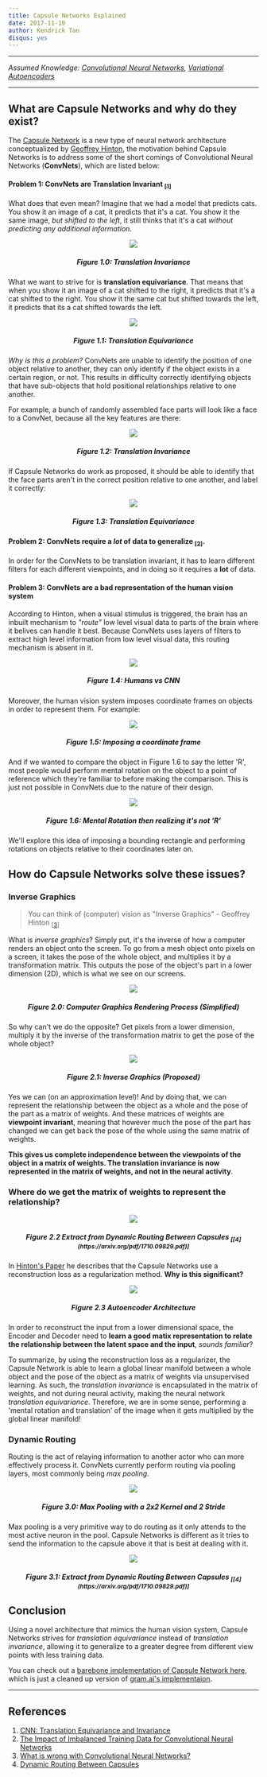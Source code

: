 ```yaml
---
title: Capsule Networks Explained
date: 2017-11-10
author: Kendrick Tan
disqus: yes
---
```


----

_Assumed Knowledge: [Convolutional Neural Networks](https://ujjwalkarn.me/2016/08/11/intuitive-explanation-convnets/), [Variational Autoencoders](http://kvfrans.com/variational-autoencoders-explained/)_

----

## What are Capsule Networks and why do they exist?

The [Capsule Network](https://arxiv.org/abs/1710.09829) is a new type of neural network architecture conceptualized by [Geoffrey Hinton](http://www.cs.toronto.edu/~hinton/), the motivation behind Capsule Networks is to address some of the short comings of Convolutional Neural Networks (__ConvNets__), which are listed below:

#### Problem 1: ConvNets are Translation Invariant [<sub>[1]</sub>](https://aboveintelligent.com/ml-cnn-translation-equivariance-and-invariance-da12e8ab7049)

What does that even mean? Imagine that we had a model that predicts cats. You show it an image of a cat, it predicts that it's a cat. You show it the same image, _but shifted to the left_, it still thinks that it's a cat _without predicting any additional information_.

<center><img src="https://i.imgur.com/mEIUqT8.png"/></center>
<h5 align="center">Figure 1.0: Translation Invariance</h5>

What we want to strive for is __translation equivariance__. That means that when you show it an image of a cat shifted to the right, it predicts that it's a cat shifted to the right. You show it the same cat but shifted towards the left, it predicts that its a cat shifted towards the left.

<center><img src="https://i.imgur.com/u4ydpQ6.png"/></center>
<h5 align="center">Figure 1.1: Translation Equivariance</h5>

_Why is this a problem?_ ConvNets are unable to identify the position of one object relative to another, they can only identify if the object exists in a certain region, or not. This results in difficulty correctly identifying objects that have sub-objects that hold positional relationships relative to one another.

For example, a bunch of randomly assembled face parts will look like a face to a ConvNet, because all the key features are there:

<center><img src="https://i.imgur.com/0ZyaPt3.png"/></center>
<h5 align="center">Figure 1.2: Translation Invariance</h5>

If Capsule Networks do work as proposed, it should be able to identify that the face parts aren't in the correct position relative to one another, and label it correctly:

<center><img src="https://i.imgur.com/mLt9suH.png"/></center>
<h5 align="center">Figure 1.3: Translation Equivariance</h5>

#### Problem 2: ConvNets require a _lot_ of data to generalize [<sub>[2]</sub>](https://www.kth.se/social/files/588617ebf2765401cfcc478c/PHensmanDMasko_dkand15.pdf).

In order for the ConvNets to be translation invariant, it has to learn different filters for each different viewpoints, and in doing so it requires a __lot__ of data.

#### Problem 3: ConvNets are a bad representation of the human vision system

According to Hinton, when a visual stimulus is triggered, the brain has an inbuilt mechanism to _"route"_ low level visual data to parts of the brain where it belives can handle it best. Because ConvNets uses layers of filters to extract high level information from low level visual data, this routing mechanism is absent in it.

<center><img src="https://i.imgur.com/CVtE4HG.png"/></center>
<h5 align="center">Figure 1.4: Humans vs CNN</h5>

Moreover, the human vision system imposes coordinate frames on objects in order to represent them. For example:

<center><img src="https://i.imgur.com/W8peps6.png"/></center>
<h5 align="center">Figure 1.5: Imposing a coordinate frame</h5>

And if we wanted to compare the object in Figure 1.6 to say the letter 'R', most people would perform mental rotation on the object to a point of reference which they're familiar to before making the comparison. This is just not possible in ConvNets due to the nature of their design.

<center><img src="https://thumbs.gfycat.com/PortlyGracefulBichonfrise-size_restricted.gif"/></center>
<h5 align="center">Figure 1.6: Mental Rotation then realizing it's not 'R'</h5>

We'll explore this idea of imposing a bounding rectangle and performing rotations on objects relative to their coordinates later on.

## How do Capsule Networks solve these issues?

### Inverse Graphics

> You can think of (computer) vision as "Inverse Graphics" - Geoffrey Hinton <sub>[[3](https://youtu.be/rTawFwUvnLE?t=1750)]</sub>

What is _inverse graphics_? Simply put, it's the inverse of how a computer renders an object onto the screen. To go from a mesh object onto pixels on a screen, it takes the pose of the whole object, and multiplies it by a transformation matrix. This outputs the pose of the object's part in a lower dimension (2D), which is what we see on our screens.

<center><img src="https://i.imgur.com/DCmDyHl.png"/></center>
<h5 align="center">Figure 2.0: Computer Graphics Rendering Process (Simplified)</h5>

So why can't we do the opposite? Get pixels from a lower dimension, multiply it by the inverse of the transformation matrix to get the pose of the whole object?

<center><img src="https://i.imgur.com/fOqnQ3C.png"/></center>
<h5 align="center">Figure 2.1: Inverse Graphics (Proposed)</h5>

Yes we can (on an approximation level)! And by doing that, we can represent the relationship between the object as a whole and the pose of the part as a matrix of weights. And these matrices of weights are __viewpoint invariant__, meaning that however much the pose of the part has changed we can get back the pose of the whole using the same matrix of weights.

__This gives us complete independence between the viewpoints of the object in a matrix of weights. The translation invariance is now represented in the matrix of weights, and not in the neural activity__.

### Where do we get the matrix of weights to represent the relationship?

<center><img src="https://i.imgur.com/2fHUQrQ.png"/></center>
<h5 align="center">Figure 2.2 Extract from Dynamic Routing Between Capsules <sub>[[4](https://arxiv.org/pdf/1710.09829.pdf)]</sub></h5>

In [Hinton's Paper](https://arxiv.org/pdf/1710.09829.pdf) he describes that the Capsule Networks use a reconstruction loss as a regularization method. __Why is this significant?__

<center><img src="https://i.imgur.com/eCmc5fR.jpg"></center>
<h5 align="center">Figure 2.3 Autoencoder Architecture</h5>

In order to reconstruct the input from a lower dimensional space, the Encoder and Decoder need to __learn a good matix representation to relate the relationship between the latent space and the input__, _sounds familiar_?

To summarize, by using the reconstruction loss as a regularizer, the Capsule Network is able to learn a global linear manifold between a whole object and the pose of the object as a matrix of weights via unsupervised learning. As such, the _translation invariance_ is encapsulated in the matrix of weights, and not during neural activity, making the neural network _translation equivariance_. Therefore, we are in some sense, performing a 'mental rotation and translation' of the image when it gets multiplied by the global linear manifold!

### Dynamic Routing

Routing is the act of relaying information to another actor who can more effectively process it. ConvNets currently perform routing via pooling layers, most commonly being _max pooling_.

<center><img src="https://qph.ec.quoracdn.net/main-qimg-8afedfb2f82f279781bfefa269bc6a90"/></center>
<h5 align="center">Figure 3.0: Max Pooling with a 2x2 Kernel and 2 Stride</h5>

Max pooling is a very primitive way to do routing as it only attends to the most active neuron in the pool. Capsule Networks is different as it tries to send the information to the capsule above it that is best at dealing with it.

<center><img src="https://i.imgur.com/Vd9kw7m.png"/></center>
<h5 align="center">Figure 3.1: Extract from Dynamic Routing Between Capsules <sub>[[4](https://arxiv.org/pdf/1710.09829.pdf)]</sub></h5>

## Conclusion

Using a novel architecture that mimics the human vision system, Capsule Networks strives for _translation equivariance_ instead of _translation invariance_, allowing it to generalize to a greater degree from different view points with less training data.

You can check out a [barebone implementation of Capsule Network here](https://gist.github.com/kendricktan/9a776ec6322abaaf03cc9befd35508d4), which is just a cleaned up version of [gram.ai's implementaion](https://github.com/gram-ai/capsule-networks).

----

## References

1. [CNN: Translation Equivariance and Invariance](https://aboveintelligent.com/ml-cnn-translation-equivariance-and-invariance-da12e8ab7049)
2. [The Impact of Imbalanced Training Data for Convolutional Neural Networks](https://www.kth.se/social/files/588617ebf2765401cfcc478c/PHensmanDMasko_dkand15.pdf)
3. [What is wrong with Convolutional Neural Networks?](https://youtu.be/rTawFwUvnLE)
4. [Dynamic Routing Between Capsules](https://arxiv.org/pdf/1710.09829.pdf)